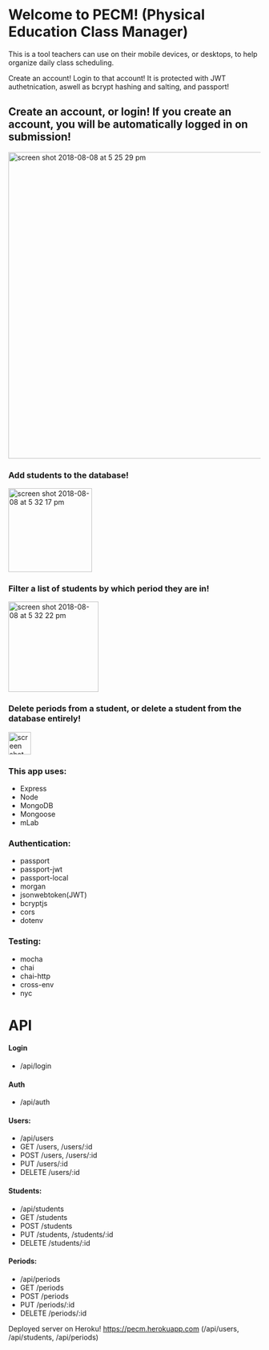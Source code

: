 # Welcome to PECM! (Physical Education Class Manager)

This is a tool teachers can use on their mobile devices, or desktops, to help organize daily class scheduling. 

Create an account! Login to that account! It is protected with JWT authetnication, aswell as bcrypt hashing and salting, and passport!

## Create an account, or login! If you create an account, you will be automatically logged in on submission!
<img width="611" alt="screen shot 2018-08-08 at 5 25 29 pm" src="https://user-images.githubusercontent.com/26131912/43865395-7e44f3d4-9b30-11e8-8bb3-e36088a5ef3a.png">

### Add students to the database!
<img width="167" alt="screen shot 2018-08-08 at 5 32 17 pm" src="https://user-images.githubusercontent.com/26131912/43865569-f540dd86-9b30-11e8-96e4-149a39a25784.png">

### Filter a list of students by which period they are in!
<img width="180" alt="screen shot 2018-08-08 at 5 32 22 pm" src="https://user-images.githubusercontent.com/26131912/43865580-fc8c29c4-9b30-11e8-965e-4dae1ed69f20.png">

### Delete periods from a student, or delete a student from the database entirely!

<img width="45" alt="screen shot 2018-08-08 at 5 32 27 pm" src="https://user-images.githubusercontent.com/26131912/43865616-158d3d96-9b31-11e8-9c0b-278efb768394.png">

### This app uses:
- Express
- Node
- MongoDB
- Mongoose
- mLab

### Authentication:
- passport
- passport-jwt
- passport-local
- morgan
- jsonwebtoken(JWT)
- bcryptjs
- cors
- dotenv

### Testing:
- mocha
- chai
- chai-http
- cross-env
- nyc


# API

#### Login
- /api/login
#### Auth
- /api/auth

#### Users:
- /api/users
- GET /users, /users/:id
- POST /users, /users/:id
- PUT /users/:id
- DELETE /users/:id

#### Students:
- /api/students
- GET /students
- POST /students
- PUT /students, /students/:id
- DELETE /students/:id

#### Periods:
- /api/periods
- GET /periods
- POST /periods
- PUT /periods/:id
- DELETE /periods/:id

Deployed server on Heroku!
https://pecm.herokuapp.com (/api/users, /api/students, /api/periods)
